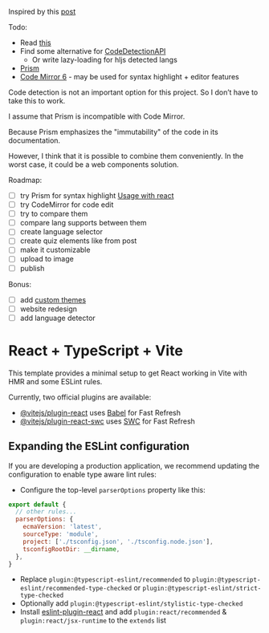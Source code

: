 


Inspired by this [post](https://www.linkedin.com/feed/update/urn:li:activity:7038076985461325824?updateEntityUrn=urn%3Ali%3Afs_feedUpdate%3A%28V2%2Curn%3Ali%3Aactivity%3A7038076985461325824%29)

Todo:
- Read [this](https://tsavo.medium.com/prismjs-highlightjs-codemirror-6-codedetectionapi-%EF%B8%8F-af99dc13d83b)
- Find some alternative for [CodeDetectionAPI](http://codedetectionapi.runtime.dev/) 
  - Or write lazy-loading for hljs detected langs
- [Prism](https://prismjs.com/)
- [Code Mirror 6](https://codemirror.net/6/) - may be used for syntax highlight + editor features

Code detection is not an important option for this project. So I don’t have to take this to work.

I assume that Prism is incompatible with Code Mirror.

Because Prism emphasizes the "immutability" of the code in its documentation.

However, I think that it is possible to combine them conveniently. In the worst case, it could be a web components solution.


Roadmap:
- [ ] try Prism for syntax highlight [Usage with react](https://reemus.dev/article/code-highlighting-in-react-using-prismjs)
- [ ] try CodeMirror for code edit
- [ ] try to compare them
- [ ] compare lang supports between them
- [ ] create language selector
- [ ] create quiz elements like from post
- [ ] make it customizable
- [ ] upload to image
- [ ] publish

Bonus:
- [ ] add [custom themes](https://github.com/PrismJS/prism-themes)
- [ ] website redesign
- [ ] add language detector

# React + TypeScript + Vite

This template provides a minimal setup to get React working in Vite with HMR and some ESLint rules.

Currently, two official plugins are available:

- [@vitejs/plugin-react](https://github.com/vitejs/vite-plugin-react/blob/main/packages/plugin-react/README.md) uses [Babel](https://babeljs.io/) for Fast Refresh
- [@vitejs/plugin-react-swc](https://github.com/vitejs/vite-plugin-react-swc) uses [SWC](https://swc.rs/) for Fast Refresh

## Expanding the ESLint configuration

If you are developing a production application, we recommend updating the configuration to enable type aware lint rules:

- Configure the top-level `parserOptions` property like this:

```js
export default {
  // other rules...
  parserOptions: {
    ecmaVersion: 'latest',
    sourceType: 'module',
    project: ['./tsconfig.json', './tsconfig.node.json'],
    tsconfigRootDir: __dirname,
  },
}
```

- Replace `plugin:@typescript-eslint/recommended` to `plugin:@typescript-eslint/recommended-type-checked` or `plugin:@typescript-eslint/strict-type-checked`
- Optionally add `plugin:@typescript-eslint/stylistic-type-checked`
- Install [eslint-plugin-react](https://github.com/jsx-eslint/eslint-plugin-react) and add `plugin:react/recommended` & `plugin:react/jsx-runtime` to the `extends` list
